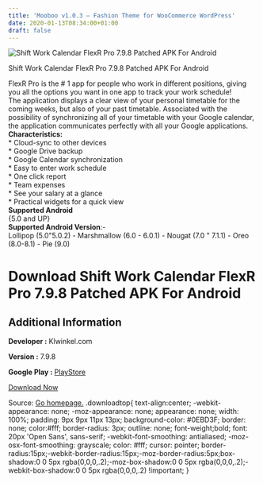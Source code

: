 ```yaml
---
title: 'Mooboo v1.0.3 – Fashion Theme for WooCommerce WordPress'
date: 2020-01-13T08:34:00+01:00
draft: false
---
```


![Shift Work Calendar FlexR Pro 7.9.8 Patched APK For Android](https://i1.wp.com/apkhome.net/wp-content/uploads/2020/01/Shift-Work-Calendar-FlexR-Pro-7.9.8-Patched.png "Shift Work Calendar FlexR Pro 7.9.8 Patched APK For Android")

  

Shift Work Calendar FlexR Pro 7.9.8 Patched APK For Android

FlexR Pro is the # 1 app for people who work in different positions, giving you all the options you want in one app to track your work schedule!  
The application displays a clear view of your personal timetable for the coming weeks, but also of your past timetable. Associated with the possibility of synchronizing all of your timetable with your Google calendar, the application communicates perfectly with all your Google applications.  
**Characteristics:**  
\* Cloud-sync to other devices  
\* Google Drive backup  
\* Google Calendar synchronization  
\* Easy to enter work schedule  
\* One click report  
\* Team expenses  
\* See your salary at a glance  
\* Practical widgets for a quick view  
**Supported Android**  
{5.0 and UP}  
**Supported Android Version**:-  
Lollipop (5.0"5.0.2) - Marshmallow (6.0 - 6.0.1) - Nougat (7.0 " 7.1.1) - Oreo (8.0-8.1) - Pie (9.0)

Download Shift Work Calendar FlexR Pro 7.9.8 Patched APK For Android
====================================================================

Additional Information
----------------------

**Developer :** Klwinkel.com

**Version :** 7.9.8

**Google Play :** [PlayStore](https://play.google.com/store/apps/details?id=klwinkel.flexr.pro)

  

[Download Now](https://store4app.co/post/shift-work-calendar-flexr-pro-7-9-8-patched-apk-for-android_1578851188)

  
Source: [Go homepage.](https://store4app.co/post/shift-work-calendar-flexr-pro-7-9-8-patched-apk-for-android_1578851188) .downloadtop{ text-align:center; -webkit-appearance: none; -moz-appearance: none; appearance: none; width: 100%; padding: 9px 9px 11px 13px; background-color: #0EBD3F; border: none; color:#fff; border-radius: 3px; outline: none; font-weight;bold; font: 20px 'Open Sans', sans-serif; -webkit-font-smoothing: antialiased; -moz-osx-font-smoothing: grayscale; color: #fff; cursor: pointer; border-radius:15px;-webkit-border-radius:15px;-moz-border-radius:5px;box-shadow:0 0 5px rgba(0,0,0,.2);-moz-box-shadow:0 0 5px rgba(0,0,0,.2);-webkit-box-shadow:0 0 5px rgba(0,0,0,.2) !important; }